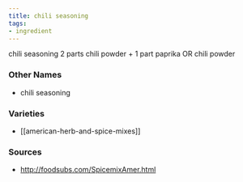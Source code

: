 ```yaml
---
title: chili seasoning
tags:
- ingredient
---
```

chili seasoning 2 parts chili powder + 1 part paprika OR chili powder

### Other Names

* chili seasoning

### Varieties

* [[american-herb-and-spice-mixes]]

### Sources
* http://foodsubs.com/SpicemixAmer.html
